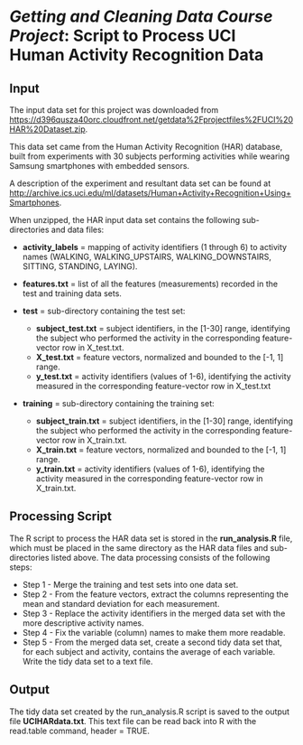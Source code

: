 # *Getting and Cleaning Data Course Project*:  Script to Process UCI Human Activity Recognition Data

## Input
The input data set for this project was downloaded from https://d396qusza40orc.cloudfront.net/getdata%2Fprojectfiles%2FUCI%20HAR%20Dataset.zip.

This data set came from the Human Activity Recognition (HAR) database,
built from experiments with 30 subjects performing activities while wearing Samsung smartphones with embedded sensors.

A description of the experiment and resultant data set can be found at http://archive.ics.uci.edu/ml/datasets/Human+Activity+Recognition+Using+Smartphones. 

When unzipped, the HAR input data set contains the following sub-directories and data files:

 - **activity_labels** = mapping of activity identifiers (1 through 6) to activity names (WALKING, WALKING_UPSTAIRS, WALKING_DOWNSTAIRS, SITTING, STANDING, LAYING).

 - **features.txt** = list of all the features (measurements) recorded in the test and training data sets.

 - **test** = sub-directory containing the test set:
	 - **subject_test.txt** = subject identifiers, in the [1-30] range, identifying the subject who performed the activity in the corresponding feature-vector row in X_test.txt.
	 - **X_test.txt** = feature vectors, normalized and bounded to the [-1, 1] range.
	 - **y_test.txt** = activity identifiers (values of 1-6), identifying the activity measured in the corresponding feature-vector row in X_test.txt
 - **training** = sub-directory containing the training set:
	 - **subject_train.txt** = subject identifiers, in the [1-30] range, identifying the subject who performed the activity in the corresponding feature-vector row in X_train.txt.
	 - **X_train.txt** = feature vectors, normalized and bounded to the [-1, 1] range.
	 - **y_train.txt** = activity identifiers (values of 1-6), identifying the activity measured in the corresponding feature-vector row in X_train.txt.
 
## Processing Script
The R script to process the HAR data set is stored in the **run_analysis.R** file, which must be placed in the same directory as the HAR data files and sub-directories listed above.  The data processing consists of the following steps:
 
 - Step 1 - Merge the training and test sets into one data set.
 - Step 2 - From the feature vectors, extract the columns representing the mean and standard deviation for each measurement.
 - Step 3 - Replace the activity identifiers in the merged data set with the more descriptive
   activity names.  
 - Step 4 - Fix the variable (column) names to make them more readable.
 - Step 5 - From the merged data set, create a second tidy data set that, for each subject and activity, contains the average of each variable.  Write the tidy data set to a text file.

## Output ##
The tidy data set created by the run_analysis.R script is saved to the output file **UCIHARdata.txt**.  This text file can be read back into R with the read.table command, header = TRUE.
